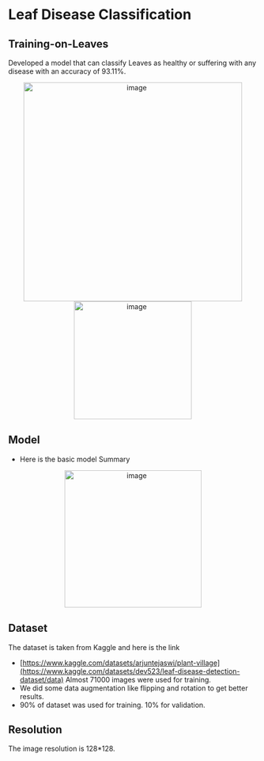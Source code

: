 # Leaf Disease Classification
## Training-on-Leaves
  Developed a model that can classify Leaves as healthy or suffering with any disease with an accuracy of 93.11%.
  <p align="center">
    <img width="442" alt="image" src="https://github.com/Abdullah-Malhi/Leaf-Disease-Classification/assets/167529778/cf59f8e1-f954-46b2-acbf-6259bb5d9251">
   <img width="238" alt="image" src="https://github.com/Abdullah-Malhi/Leaf-Disease-Classification/assets/167529778/b3d2823e-9b34-4724-8081-74ed3b5fa217">

  
  </p>
  
## Model
* Here is the basic model Summary
<p align="center">
<img width="277" alt="image" src="https://github.com/Abdullah-Malhi/Leaf-Disease-Classification/assets/167529778/c3377077-4db7-43eb-b67f-dfa23847258d">

</p>

## Dataset
The dataset is taken from Kaggle and here is the link
* [https://www.kaggle.com/datasets/arjuntejaswi/plant-village](https://www.kaggle.com/datasets/dev523/leaf-disease-detection-dataset/data)
  Almost 71000 images were used for training.
* We did some data augmentation like flipping and rotation to get better results.
* 90% of dataset was used for training. 10% for validation.
## Resolution
The  image resolution  is 128*128.
